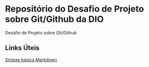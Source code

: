 # Repositório do Desafio de Projeto sobre Git/Github da DIO
Desafio de Projeto sobre Git/Github

## Links Úteis
[Sintaxe básica Markdown](https://www.markdownguide.org/getting-started/)
